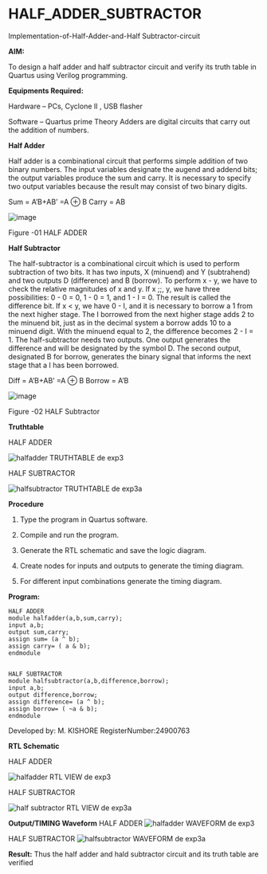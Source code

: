 # HALF_ADDER_SUBTRACTOR

Implementation-of-Half-Adder-and-Half Subtractor-circuit

**AIM:**

To design a half adder and half subtractor circuit and verify its truth table in Quartus using Verilog programming.

**Equipments Required:**

Hardware – PCs, Cyclone II , USB flasher 

Software – Quartus prime Theory Adders are digital circuits that carry out the addition of numbers.

**Half Adder**

Half adder is a combinational circuit that performs simple addition of two binary numbers. The input variables designate the augend and addend bits; the output variables produce the sum and carry. It is necessary to specify two output variables because the result may consist of two binary digits.

Sum = A’B+AB’ =A ⊕ B Carry = AB

![image](https://github.com/naavaneetha/HALF_ADDER_SUBTRACTOR/assets/154305477/bd4a0b2c-cdbc-4184-ab08-81578f121e1f)

Figure -01 HALF ADDER

**Half Subtractor**

The half-subtractor is a combinational circuit which is used to perform subtraction of two bits. It has two inputs, X (minuend) and Y (subtrahend) and two outputs D (difference) and B (borrow). To perform x - y, we have to check the relative magnitudes of x and y. If x ;;, y, we have three possibilities: 0 - 0 = 0, 1 - 0 = 1, and 1 - I = 0. The result is called the difference bit. If x < y, we have 0 - I, and it is necessary to borrow a 1 from the next higher stage. The I borrowed from the next higher stage adds 2 to the minuend bit, just as in the decimal system a borrow adds 10 to a minuend digit. With the minuend equal to 2, the difference becomes 2 - I = 1. The half-subtractor needs two outputs. One output generates the difference and will be designated by the symbol D. The second output, designated B for borrow, generates the binary signal that informs the next stage that a I has been borrowed. 

Diff = A’B+AB’ =A ⊕ B
Borrow = A’B

 ![image](https://github.com/naavaneetha/HALF_ADDER_SUBTRACTOR/assets/154305477/d76b099c-513f-4e7c-843a-e2fd028a531a)

Figure -02 HALF Subtractor

**Truthtable**

HALF ADDER

![halfadder TRUTHTABLE de exp3](https://github.com/user-attachments/assets/69196b10-8b55-4b95-89fd-53dc940973ab)

HALF SUBTRACTOR

![halfsubtractor TRUTHTABLE de exp3a](https://github.com/user-attachments/assets/2def24a0-0ddd-4b88-90dc-b76346215b31)

**Procedure**

1.	Type the program in Quartus software.

2.	Compile and run the program.

3.	Generate the RTL schematic and save the logic diagram.

4.	Create nodes for inputs and outputs to generate the timing diagram.

5.	For different input combinations generate the timing diagram.


**Program:**
```
HALF ADDER
module halfadder(a,b,sum,carry);
input a,b;
output sum,carry;
assign sum= (a ^ b);
assign carry= ( a & b);
endmodule


HALF SUBTRACTOR
module halfsubtractor(a,b,difference,borrow);
input a,b;
output difference,borrow;
assign difference= (a ^ b);
assign borrow= ( ~a & b);
endmodule
```

Developed by: M. KISHORE
RegisterNumber:24900763

**RTL Schematic**

HALF ADDER

![halfadder RTL VIEW de exp3](https://github.com/user-attachments/assets/7e641cf5-e055-4af8-9f3f-61f066614823)

HALF SUBTRACTOR

![half subtractor RTL VIEW de exp3a](https://github.com/user-attachments/assets/9c81295f-60fc-4dd1-bb62-9c99da08e944)

**Output/TIMING Waveform**
HALF ADDER
![halfadder WAVEFORM de exp3](https://github.com/user-attachments/assets/405d7642-0ad5-48fa-8f2d-38caba02ce08)

HALF SUBTRACTOR
![halfsubtractor WAVEFORM de exp3a](https://github.com/user-attachments/assets/8a48d6f7-8fb7-4fd0-9966-f0d71f8cda97)

**Result:**
Thus the half adder and hald subtractor circuit and its truth table are verified
